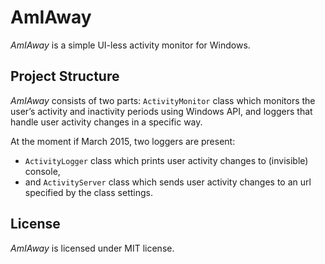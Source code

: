 # AmIAway

*AmIAway* is a simple UI-less activity monitor for Windows.

## Project Structure

*AmIAway* consists of two parts: `ActivityMonitor` class which monitors the user’s activity and inactivity periods using Windows API, and loggers that handle user activity changes in a specific way.

At the moment if March 2015, two loggers are present:

 - `ActivityLogger` class which prints user activity changes to (invisible) console,
 - and `ActivityServer` class which sends user activity changes to an url specified by the class settings.

## License

*AmIAway* is licensed under MIT license.